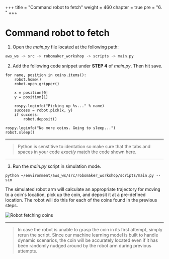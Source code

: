 +++
title = "Command robot to fetch"
weight = 460
chapter = true
pre = "6. "
+++

# Command robot to fetch

1. Open the _main.py_ file located at the following path:

```c
aws_ws -> src -> robomaker_workshop -> scripts -> main.py
```

2. Add the following code snippet under **STEP 4** of _main.py_. Then hit save.

```
for name, position in coins.items():
    robot.home()
    robot.open_gripper()

    x = position[0]
    y = position[1]

    rospy.loginfo("Picking up %s..." % name)
    success = robot.pick(x, y)
    if success:
        robot.deposit()

rospy.loginfo("No more coins. Going to sleep...")
robot.sleep()
```

---

> Python is senstitive to identation so make sure that the tabs and spaces in your code _exactly_ match the code shown here.

---

3. Run the _main.py_ script in simulation mode.

```
python ~/environment/aws_ws/src/robomaker_workshop/scripts/main.py --sim
```

The simulated robot arm will calculate an appropriate trajectory for moving to a coin's location, pick up the coin, and deposit it at a pre-defined location. The robot will do this for each of the coins found in the previous steps.

![Robot fetching coins](/robot-fetching.gif?classes=border)

---

> In case the robot is unable to grasp the coin in its first attempt, simply rerun the script. Since our machine learning model is built to handle dynamic scenarios, the coin will be accurately located even if it has been randomly nudged around by the robot arm during previous attempts.
